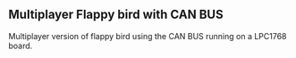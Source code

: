 ## Multiplayer Flappy bird with CAN BUS

Multiplayer version of flappy bird using the CAN BUS running on a LPC1768 board.